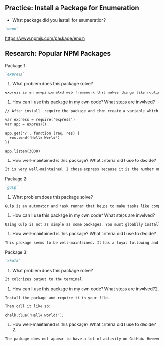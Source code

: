 ## Practice: Install a Package for Enumeration

- What package did you install for enumeration?

```md
`enum`
```
https://www.npmjs.com/package/enum

## Research: Popular NPM Packages

Package 1:
```md
`express`
```
1.  What problem does this package solve?
```md
express is an unopinionated web framework that makes things like routing and handling requests, responses and rendering templates easier.
```
1.  How can I use this package in my own code? What steps are involved?
```md
// After install, require the package and then create a variable which invokes the express function.

var express = require('express')
var app = express()

app.get('/', function (req, res) {
  res.send('Hello World')
})

app.listen(3000)
```
1.  How well-maintained is this package? What criteria did I use to decide?
```md
It is very well-maintained. I chose express because it is the number one download on npm with over 10m downloads in the last month.
```

Package 2:
```md
`gulp`
```
1.  What problem does this package solve?
```md
Gulp is an automator and task runner that helps to make tasks like compiling sass, coffeescript or template files easier. It can also be used to run tests, watch for changes to files and many other things.
```
1.  How can I use this package in my own code? What steps are involved?
```md
Using Gulp is not as simple as some packages. You must gloablly install the gulp-cli package and then install gulp as a devDependency in your project. Depending on what you want to do you may then need to install other packages such as gulp-coffee. Finally you need to create a gulp.js file in your project and write configuration options for your needs.
```
1.  How well-maintained is this package? What criteria did I use to decide?
```md
This package seems to be well-maintained. It has a loyal following and an active community on GitHub reporting issues and making pull requests. 
```

Package 3:
```md
`chalk`
```
1.  What problem does this package solve?
```md
It colorizes output to the terminal
```
1.  How can I use this package in my own code? What steps are involved?2.
```md
Install the package and require it in your file.

Then call it like so:

chalk.blue('Hello world!');
```
1.  How well-maintained is this package? What criteria did I use to decide?2.
```md
The package does not appear to have a lot of activity on GitHub. However, it has a ton of downloads in npm. I'm thinking it might be simple enough that it doesn't need a ton of tweaking.
```
